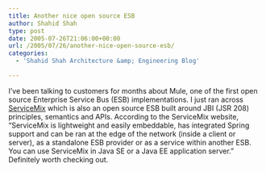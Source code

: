 ```yaml
---
title: Another nice open source ESB
author: Shahid Shah
type: post
date: 2005-07-26T21:06:00+00:00
url: /2005/07/26/another-nice-open-source-esb/
categories:
  - 'Shahid Shah Architecture &amp; Engineering Blog'

---
```

I&#8217;ve been talking to customers for months about Mule, one of the first open source Enterprise Service Bus (ESB) implementations. I just ran across [ServiceMix][1] which is also an open source ESB built around JBI (JSR 208) principles, semantics and APIs. According to the ServiceMix website, &#8220;ServiceMix is lightweight and easily embeddable, has integrated Spring support and can be ran at the edge of the network (inside a client or server), as a standalone ESB provider or as a service within another ESB. You can use ServiceMix in Java SE or a Java EE application server.&#8221; Definitely worth checking out.

 [1]: http://servicemix.org